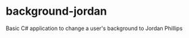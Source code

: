 background-jordan
=================

Basic C# application to change a user's background to Jordan Phillips